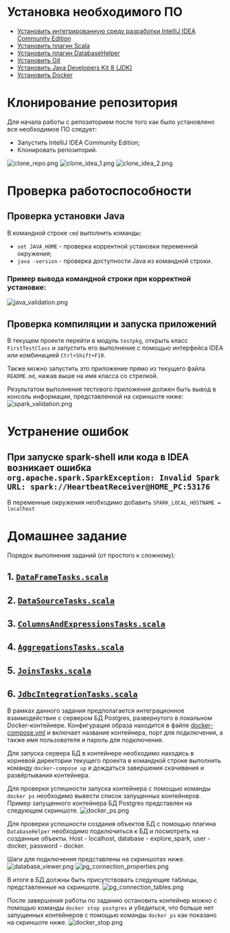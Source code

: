 # Установка необходимого ПО

- [Установить интегрированную среду разработки IntelliJ IDEA Community Edition](https://www.jetbrains.com/ru-ru/idea/download/?section=windows)
- [Установить плагин Scala](https://plugins.jetbrains.com/plugin/1347-scala)
- [Установить плагин DatabaseHelper](https://plugins.jetbrains.com/plugin/20294-databasehelper)
- [Установить Git](https://git-scm.com/downloads)
- [Установить Java Developers Kit 8 (JDK)](https://bell-sw.com/pages/downloads/#jdk-8-lts)
- [Установить Docker](https://www.docker.com/get-started/)

# Клонирование репозитория
Для начала работы с репозиторием после того как было установлено все необходимое ПО следует:
- Запустить IntelliJ IDEA Community Edition;
- Клонировать репозиторий.

![clone_repo.png](files/clone_repo.png)
![clone_idea_1.png](files/clone_idea_1.png)
![clone_idea_2.png](files/clone_idea_2.png)

# Проверка работоспособности

## Проверка установки Java
В командной строке `cmd` выполнить команды:
- `set JAVA_HOME` - проверка корректной установки переменной окружения;
- `java -version` - проверка доступности Java из командной строки.

### Пример вывода командной строки при корректной установке:

![java_validation.png](files/java_validation.png "Пример вывода командной строки")

## Проверка компиляции и запуска приложений
В текущем проекте перейти в модуль `testpkg`, открыть класс `FirstTestClass` и запустить его выполнение с помощью интерфейса IDEA или комбинацией `Ctrl+Shift+F10`.

Также можно запустить это приложение прямо из текущего файла `README.md`, нажав выше на имя класса со стрелкой. 

Результатом выполнения тестового приложения должен быть вывод в консоль информации, представленной на скриншоте ниже:
![spark_validation.png](files/spark_validation.png "Пример вывода в лог")

# Устранение ошибок

## При запуске spark-shell или кода в IDEA возникает ошибка `org.apache.spark.SparkException: Invalid Spark URL: spark://HeartbeatReceiver@HOME_PC:53176`

В переменные окружения необходимо добавить `SPARK_LOCAL_HOSTNAME = localhost`

# Домашнее задание

Порядок выполнения заданий (от простого к сложному):

## 1. [`DataFrameTasks.scala`](src/main/scala/tasks/DataFrameTasks.scala)
## 2. [`DataSourceTasks.scala`](src/main/scala/tasks/DataSourceTasks.scala)
## 3. [`ColumnsAndExpressionsTasks.scala`](src/main/scala/tasks/ColumnsAndExpressionsTasks.scala)
## 4. [`AggregationsTasks.scala`](src/main/scala/tasks/AggregationsTasks.scala)
## 5. [`JoinsTasks.scala`](src/main/scala/tasks/JoinsTasks.scala)
## 6. [`JdbcIntegrationTasks.scala`](src/main/scala/tasks/JdbcIntegrationTasks.scala)

В рамках данного задания предполагается интеграционное взаимодействие с сервером БД Postgres, развернутого в локальном Docker-контейнере.
Конфигурация образа находится в файле [docker-compose.yml](docker-compose.yml) и включает название контейнера, порт для подключения, а также имя пользователя и пароль для подключения.

Для запуска сервера БД в контейнере необходимо находясь в корневой директории текущего проекта в командной строке выполнить команду `docker-compose up` и дождаться завершения скачивания и развёртывания контейнера.

Для проверки успешности запуска контейнера с помощью команды `docker ps` необходимо вывести список запущенных контейнеров.
Пример запущенного контейнера БД Postgres представлен на следующем скриншоте.
![docker_ps.png](files/docker_ps.png)

Для проверки успешности создания объектов БД с помощью плагина `DatabaseHelper` необходимо подключиться к БД и посмотреть на созданные объекты.
Host - localhost, database - explore_spark, user - docker, password - docker.

Шаги для подключения представлены на скриншотах ниже.
![database_viewer.png](files/database_viewer.png)
![pg_connection_properties.png](files/pg_connection_properties.png)

В итоге в БД должны быть присутствовать следующие таблицы, представленные на скриншоте.
![pg_connection_tables.png](files/pg_connection_tables.png)

После завершения работы по заданию остановить контейнер можно с помощью команды `docker stop postgres` и убедиться, что больше нет запущенных контейнеров с помощью команды `docker ps` как показано на скриншоте ниже.
![docker_stop.png](files/docker_stop.png)